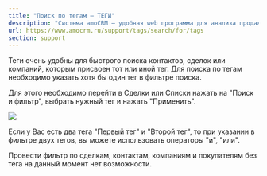 ```yaml
---
title: "Поиск по тегам — ТЕГИ"
description: "Система amoCRM – удобная web программа для анализа продаж, доступная в режиме online из любой точки мира! Подробности узнавайте по указанным на сайте телефонам в Москве."
url: https://www.amocrm.ru/support/tags/search/for/tags
section: support
---
```


Теги очень удобны для быстрого поиска контактов, сделок или компаний, которым присвоен тот или иной тег. Для поиска по тегам необходимо указать хотя бы один тег в фильтре поиска.

Для этого необходимо перейти в Сделки или Списки нажать на "Поиск и фильтр", выбрать нужный тег и нажать "Применить".

![](/uploads/2019/06/filter4.png)

Если у Вас есть два тега "Первый тег" и "Второй тег", то при указании в фильтре двух тегов, вы можете использовать операторы "и", "или".

Провести фильтр по сделкам, контактам, компаниям и покупателям без тега на данный момент нет возможности.